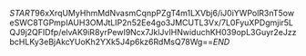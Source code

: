 $START$96xXrqUMyHhmMdNvasmCqnpPZgT4m1LXVbj6/iJ0iYWPolR3nT5oweSWC8TGPmpIAUH3OMJtLIP2n52Ee4go3JMCUTL3Vx/7L0FyuXPDgmjir5LQJ9j2QFIDfp/elvAK9iR8yrPewI9Ncx7JklJvIHNwiduchKH039opL3Guyr2eJzzbcHLKy3eBjAkcYUoKh2YXk5J4p6kz6RdMsQ78Wg==$END$